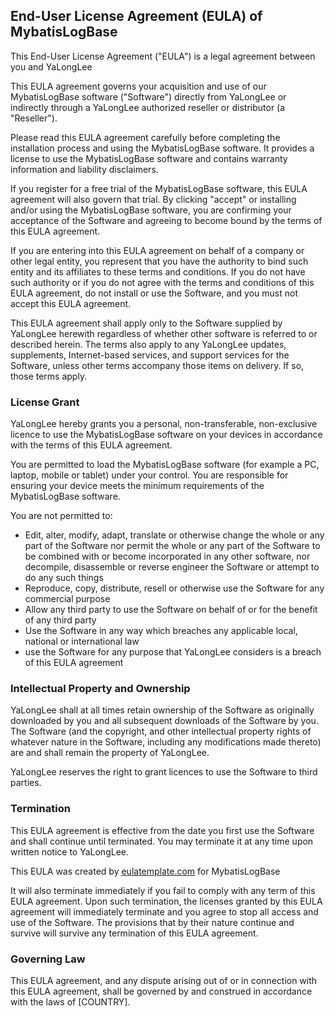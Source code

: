 <h2>End-User License Agreement (EULA) of <span class="app_name">MybatisLogBase</span></h2>

<p>This End-User License Agreement ("EULA") is a legal agreement between you and <span class="company_name">YaLongLee</span></p>

<p>This EULA agreement governs your acquisition and use of our <span class="app_name">MybatisLogBase</span> software ("Software") directly from <span class="company_name">YaLongLee</span> or indirectly through a <span class="company_name">YaLongLee</span> authorized reseller or distributor (a "Reseller").</p>

<p>Please read this EULA agreement carefully before completing the installation process and using the <span class="app_name">MybatisLogBase</span> software. It provides a license to use the <span class="app_name">MybatisLogBase</span> software and contains warranty information and liability disclaimers.</p>

<p>If you register for a free trial of the <span class="app_name">MybatisLogBase</span> software, this EULA agreement will also govern that trial. By clicking "accept" or installing and/or using the <span class="app_name">MybatisLogBase</span> software, you are confirming your acceptance of the Software and agreeing to become bound by the terms of this EULA agreement.</p>

<p>If you are entering into this EULA agreement on behalf of a company or other legal entity, you represent that you have the authority to bind such entity and its affiliates to these terms and conditions. If you do not have such authority or if you do not agree with the terms and conditions of this EULA agreement, do not install or use the Software, and you must not accept this EULA agreement.</p>

<p>This EULA agreement shall apply only to the Software supplied by <span class="company_name">YaLongLee</span> herewith regardless of whether other software is referred to or described herein. The terms also apply to any <span class="company_name">YaLongLee</span> updates, supplements, Internet-based services, and support services for the Software, unless other terms accompany those items on delivery. If so, those terms apply.</p>

<h3>License Grant</h3>

<p><span class="company_name">YaLongLee</span> hereby grants you a personal, non-transferable, non-exclusive licence to use the <span class="app_name">MybatisLogBase</span> software on your devices in accordance with the terms of this EULA agreement.</p>

<p>You are permitted to load the <span class="app_name">MybatisLogBase</span> software (for example a PC, laptop, mobile or tablet) under your control. You are responsible for ensuring your device meets the minimum requirements of the <span class="app_name">MybatisLogBase</span> software.</p>

<p>You are not permitted to:</p>

<ul>
<li>Edit, alter, modify, adapt, translate or otherwise change the whole or any part of the Software nor permit the whole or any part of the Software to be combined with or become incorporated in any other software, nor decompile, disassemble or reverse engineer the Software or attempt to do any such things</li>
<li>Reproduce, copy, distribute, resell or otherwise use the Software for any commercial purpose</li>
<li>Allow any third party to use the Software on behalf of or for the benefit of any third party</li>
<li>Use the Software in any way which breaches any applicable local, national or international law</li>
<li>use the Software for any purpose that <span class="company_name">YaLongLee</span> considers is a breach of this EULA agreement</li>
</ul>

<h3>Intellectual Property and Ownership</h3>

<p><span class="company_name">YaLongLee</span> shall at all times retain ownership of the Software as originally downloaded by you and all subsequent downloads of the Software by you. The Software (and the copyright, and other intellectual property rights of whatever nature in the Software, including any modifications made thereto) are and shall remain the property of <span class="company_name">YaLongLee</span>.</p>

<p><span class="company_name">YaLongLee</span> reserves the right to grant licences to use the Software to third parties.</p>

<h3>Termination</h3>

<p>This EULA agreement is effective from the date you first use the Software and shall continue until terminated. You may terminate it at any time upon written notice to <span class="company_name">YaLongLee</span>.</p>

<p>This EULA was created by <a href="http://eulatemplate.com">eulatemplate.com</a> for <span class="app_name">MybatisLogBase</span></p>

<p>It will also terminate immediately if you fail to comply with any term of this EULA agreement. Upon such termination, the licenses granted by this EULA agreement will immediately terminate and you agree to stop all access and use of the Software. The provisions that by their nature continue and survive will survive any termination of this EULA agreement.</p>

<h3>Governing Law</h3>

<p>This EULA agreement, and any dispute arising out of or in connection with this EULA agreement, shall be governed by and construed in accordance with the laws of <span class="country">[COUNTRY]</span>.</p>